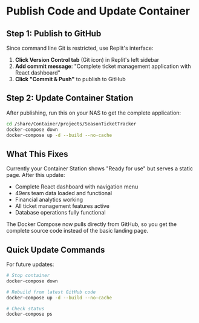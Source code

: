 # Publish Code and Update Container

## Step 1: Publish to GitHub

Since command line Git is restricted, use Replit's interface:

1. **Click Version Control tab** (Git icon) in Replit's left sidebar
2. **Add commit message**: "Complete ticket management application with React dashboard"
3. **Click "Commit & Push"** to publish to GitHub

## Step 2: Update Container Station

After publishing, run this on your NAS to get the complete application:

```bash
cd /share/Container/projects/SeasonTicketTracker
docker-compose down
docker-compose up -d --build --no-cache
```

## What This Fixes

Currently your Container Station shows "Ready for use" but serves a static page. After this update:

- Complete React dashboard with navigation menu
- 49ers team data loaded and functional
- Financial analytics working
- All ticket management features active
- Database operations fully functional

The Docker Compose now pulls directly from GitHub, so you get the complete source code instead of the basic landing page.

## Quick Update Commands

For future updates:
```bash
# Stop container
docker-compose down

# Rebuild from latest GitHub code
docker-compose up -d --build --no-cache

# Check status
docker-compose ps
```